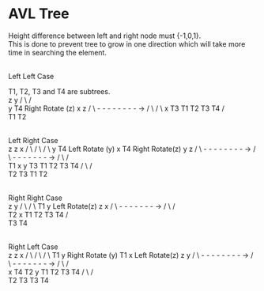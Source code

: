 # AVL Tree 

Height difference between left and right node must {-1,0,1}.
<br>
This is done to prevent tree to grow in one direction which will take more time in searching the element.
<br><br>

Left Left Case 
<br>

T1, T2, T3 and T4 are subtrees.
<br>
         z                                         y 
        / \                                      /   \
       y   T4        Right Rotate (z)          x      z
      / \            - - - - - - - - ->      /  \    /  \ 
     x   T3                                 T1  T2  T3  T4
    / \
  T1   T2
  <br><br>

  Left Right Case 
<br>
     z                               z                           x
    / \                            /   \                        /  \ 
   y   T4  Left Rotate (y)        x    T4  Right Rotate(z)    y      z
  / \      - - - - - - - - ->    /  \      - - - - - - - ->  / \    / \
T1   x                          y    T3                    T1  T2 T3  T4
    / \                        / \
  T2   T3                    T1   T2
<br><br>

  Right Right Case 
<br>
  z                                y
 /  \                            /   \ 
T1   y     Left Rotate(z)       z      x
    /  \   - - - - - - - ->    / \    / \
   T2   x                     T1  T2 T3  T4
       / \
     T3  T4
<br><br>

Right Left Case 
<br>
   z                            z                            x
  / \                          / \                          /  \ 
T1   y   Right Rotate (y)    T1   x      Left Rotate(z)   z      y
    / \  - - - - - - - - ->     /  \   - - - - - - - ->  / \    / \
   x   T4                      T2   y                  T1  T2  T3  T4
  / \                              /  \
T2   T3                           T3   T4